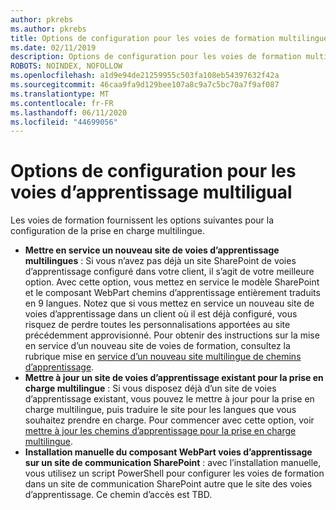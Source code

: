 ```yaml
---
author: pkrebs
ms.author: pkrebs
title: Options de configuration pour les voies de formation multilingues
ms.date: 02/11/2019
description: Options de configuration pour les voies de formation multilingues
ROBOTS: NOINDEX, NOFOLLOW
ms.openlocfilehash: a1d9e94de21259955c503fa108eb54397632f42a
ms.sourcegitcommit: 46caa9fa9d129bee107a8c9a7c5bc70a7f9af087
ms.translationtype: MT
ms.contentlocale: fr-FR
ms.lasthandoff: 06/11/2020
ms.locfileid: "44699056"
---
```

# <a name="setup-options-for-multiligual-learning-pathways"></a>Options de configuration pour les voies d’apprentissage multiligual
Les voies de formation fournissent les options suivantes pour la configuration de la prise en charge multilingue.
- **Mettre en service un nouveau site de voies d’apprentissage multilingues** : Si vous n’avez pas déjà un site SharePoint de voies d’apprentissage configuré dans votre client, il s’agit de votre meilleure option. Avec cette option, vous mettez en service le modèle SharePoint et le composant WebPart chemins d’apprentissage entièrement traduits en 9 langues. Notez que si vous mettez en service un nouveau site de voies d’apprentissage dans un client où il est déjà configuré, vous risquez de perdre toutes les personnalisations apportées au site précédemment approvisionné. Pour obtenir des instructions sur la mise en service d’un nouveau site de voies de formation, consultez la rubrique mise en [service d’un nouveau site multilingue de chemins d’apprentissage](custom_provision_ml.md).
- **Mettre à jour un site de voies d’apprentissage existant pour la prise en charge multilingue** : Si vous disposez déjà d’un site de voies d’apprentissage existant, vous pouvez le mettre à jour pour la prise en charge multilingue, puis traduire le site pour les langues que vous souhaitez prendre en charge. Pour commencer avec cette option, voir [mettre à jour les chemins d’apprentissage pour la prise en charge multilingue](custom_update_ml.md). 
- **Installation manuelle du composant WebPart voies d’apprentissage sur un site de communication SharePoint** : avec l’installation manuelle, vous utilisez un script PowerShell pour configurer les voies de formation dans un site de communication SharePoint autre que le site des voies d’apprentissage. Ce chemin d’accès est TBD.   

